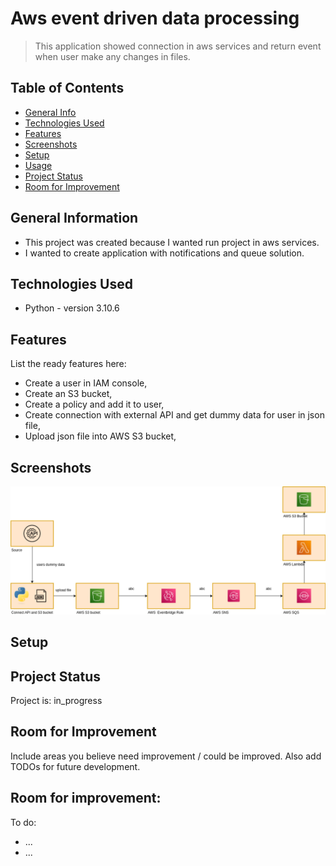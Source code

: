 # Aws event driven data processing
> This application showed connection in aws services and return event when user make any changes in files.

## Table of Contents
* [General Info](#general-information)
* [Technologies Used](#technologies-used)
* [Features](#features)
* [Screenshots](#screenshots)
* [Setup](#setup)
* [Usage](#usage)
* [Project Status](#project-status)
* [Room for Improvement](#room-for-improvement)


## General Information
- This project was created because I wanted run project in aws services.
- I wanted to create application with notifications and queue solution.


## Technologies Used
- Python - version 3.10.6


## Features
List the ready features here:
- Create a user in IAM console,
- Create an S3 bucket, 
- Create a policy and add it to user,
- Create connection with external API and get dummy data for user in json file,
- Upload json file into AWS S3 bucket,

## Screenshots
![Example screenshot](./static/func-diagram.png)

## Setup

## Project Status
Project is: in_progress


## Room for Improvement
Include areas you believe need improvement / could be improved. Also add TODOs for future development.

Room for improvement:
- 

To do:
- ...
- ...